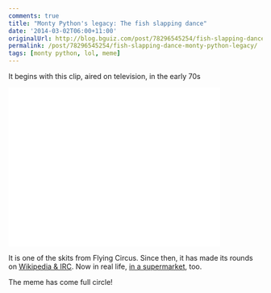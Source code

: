```yaml
---
comments: true
title: "Monty Python's legacy: The fish slapping dance"
date: '2014-03-02T06:00+11:00'
originalUrl: http://blog.bguiz.com/post/78296545254/fish-slapping-dance-monty-python-legacy
permalink: /post/78296545254/fish-slapping-dance-monty-python-legacy/
tags: [monty python, lol, meme]
---
```


<p>It begins with this clip, aired on television, in the early 70s</p>

<iframe width="420" height="315" src="//www.youtube.com/embed/i9SSOWORzw4" frameborder="0" allowfullscreen></iframe>

<p>It is one of the skits from Flying Circus. Since then, it has made its rounds on <a href="http://en.wikipedia.org/wiki/Wikipedia:Whacking_with_a_wet_trout" target="_blank">Wikipedia &amp; IRC</a>. Now in real life, <a href="http://www.bbc.com/news/uk-northern-ireland-26345264" target="_blank">in a supermarket</a>, too.</p>

<p>The meme has come full circle!</p>
